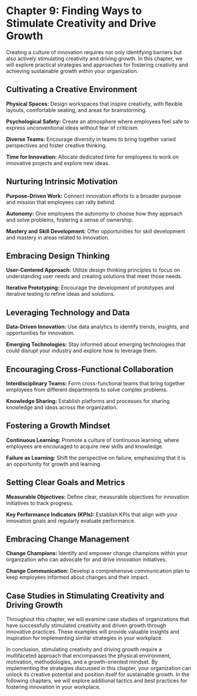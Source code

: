 Chapter 9: Finding Ways to Stimulate Creativity and Drive Growth
================================================================

Creating a culture of innovation requires not only identifying barriers but also actively stimulating creativity and driving growth. In this chapter, we will explore practical strategies and approaches for fostering creativity and achieving sustainable growth within your organization.

Cultivating a Creative Environment
----------------------------------

**Physical Spaces:** Design workspaces that inspire creativity, with flexible layouts, comfortable seating, and areas for brainstorming.

**Psychological Safety:** Create an atmosphere where employees feel safe to express unconventional ideas without fear of criticism.

**Diverse Teams:** Encourage diversity in teams to bring together varied perspectives and foster creative thinking.

**Time for Innovation:** Allocate dedicated time for employees to work on innovative projects and explore new ideas.

Nurturing Intrinsic Motivation
------------------------------

**Purpose-Driven Work:** Connect innovation efforts to a broader purpose and mission that employees can rally behind.

**Autonomy:** Give employees the autonomy to choose how they approach and solve problems, fostering a sense of ownership.

**Mastery and Skill Development:** Offer opportunities for skill development and mastery in areas related to innovation.

Embracing Design Thinking
-------------------------

**User-Centered Approach:** Utilize design thinking principles to focus on understanding user needs and creating solutions that meet those needs.

**Iterative Prototyping:** Encourage the development of prototypes and iterative testing to refine ideas and solutions.

Leveraging Technology and Data
------------------------------

**Data-Driven Innovation:** Use data analytics to identify trends, insights, and opportunities for innovation.

**Emerging Technologies:** Stay informed about emerging technologies that could disrupt your industry and explore how to leverage them.

Encouraging Cross-Functional Collaboration
------------------------------------------

**Interdisciplinary Teams:** Form cross-functional teams that bring together employees from different departments to solve complex problems.

**Knowledge Sharing:** Establish platforms and processes for sharing knowledge and ideas across the organization.

Fostering a Growth Mindset
--------------------------

**Continuous Learning:** Promote a culture of continuous learning, where employees are encouraged to acquire new skills and knowledge.

**Failure as Learning:** Shift the perspective on failure, emphasizing that it is an opportunity for growth and learning.

Setting Clear Goals and Metrics
-------------------------------

**Measurable Objectives:** Define clear, measurable objectives for innovation initiatives to track progress.

**Key Performance Indicators (KPIs):** Establish KPIs that align with your innovation goals and regularly evaluate performance.

Embracing Change Management
---------------------------

**Change Champions:** Identify and empower change champions within your organization who can advocate for and drive innovation initiatives.

**Change Communication:** Develop a comprehensive communication plan to keep employees informed about changes and their impact.

Case Studies in Stimulating Creativity and Driving Growth
---------------------------------------------------------

Throughout this chapter, we will examine case studies of organizations that have successfully stimulated creativity and driven growth through innovative practices. These examples will provide valuable insights and inspiration for implementing similar strategies in your workplace.

In conclusion, stimulating creativity and driving growth require a multifaceted approach that encompasses the physical environment, motivation, methodologies, and a growth-oriented mindset. By implementing the strategies discussed in this chapter, your organization can unlock its creative potential and position itself for sustainable growth. In the following chapters, we will explore additional tactics and best practices for fostering innovation in your workplace.
